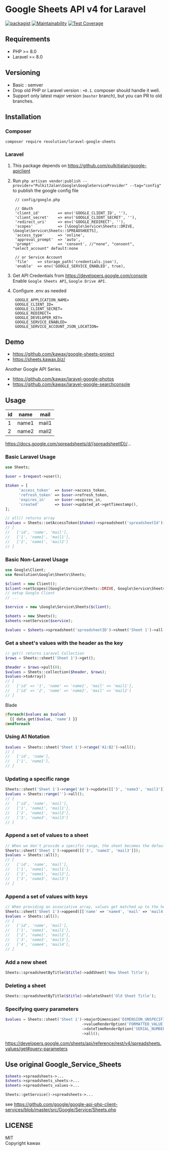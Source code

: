 # Google Sheets API v4 for Laravel

[![packagist](https://badgen.net/packagist/v/revolution/laravel-google-sheets)](https://packagist.org/packages/revolution/laravel-google-sheets)
[![Maintainability](https://api.codeclimate.com/v1/badges/20fdd1ca8f3737c383df/maintainability)](https://codeclimate.com/github/kawax/laravel-google-sheets/maintainability)
[![Test Coverage](https://api.codeclimate.com/v1/badges/20fdd1ca8f3737c383df/test_coverage)](https://codeclimate.com/github/kawax/laravel-google-sheets/test_coverage)

## Requirements
- PHP >= 8.0
- Laravel >= 8.0

## Versioning
- Basic : semver
- Drop old PHP or Laravel version : `+0.1`. composer should handle it well.
- Support only latest major version (`master` branch), but you can PR to old branches.

## Installation

### Composer
```
composer require revolution/laravel-google-sheets
```

### Laravel

1. This package depends on https://github.com/pulkitjalan/google-apiclient

2. Run `php artisan vendor:publish --provider="PulkitJalan\Google\GoogleServiceProvider" --tag="config"` to publish the google config file

        // config/google.php

        // OAuth
        'client_id'        => env('GOOGLE_CLIENT_ID', ''),
        'client_secret'    => env('GOOGLE_CLIENT_SECRET', ''),
        'redirect_uri'     => env('GOOGLE_REDIRECT', ''),
        'scopes'           => [\Google\Service\Sheets::DRIVE, \Google\Service\Sheets::SPREADSHEETS],
        'access_type'      => 'online',
        'approval_prompt'  => 'auto',
        'prompt'           => 'consent', //"none", "consent", "select_account" default:none

        // or Service Account
        'file'    => storage_path('credentials.json'),
        'enable'  => env('GOOGLE_SERVICE_ENABLED', true),

3. Get API Credentials from https://developers.google.com/console  
Enable `Google Sheets API`, `Google Drive API`.

4. Configure .env as needed

        GOOGLE_APPLICATION_NAME=
        GOOGLE_CLIENT_ID=
        GOOGLE_CLIENT_SECRET=
        GOOGLE_REDIRECT=
        GOOGLE_DEVELOPER_KEY=
        GOOGLE_SERVICE_ENABLED=
        GOOGLE_SERVICE_ACCOUNT_JSON_LOCATION=

## Demo
- https://github.com/kawax/google-sheets-project
- https://sheets.kawax.biz/

Another Google API Series.
- https://github.com/kawax/laravel-google-photos
- https://github.com/kawax/laravel-google-searchconsole

## Usage

|id|name|mail|
|---|---|---|
|1|name1|mail1|
|2|name2|mail2|

https://docs.google.com/spreadsheets/d/{spreadsheetID}/...

### Basic Laravel Usage
```php
use Sheets;

$user = $request->user();

$token = [
      'access_token'  => $user->access_token,
      'refresh_token' => $user->refresh_token,
      'expires_in'    => $user->expires_in,
      'created'       => $user->updated_at->getTimestamp(),
];

// all() returns array
$values = Sheets::setAccessToken($token)->spreadsheet('spreadsheetId')->sheet('Sheet 1')->all();
// [
//   ['id', 'name', 'mail'],
//   ['1', 'name1', 'mail1'],
//   ['2', 'name1', 'mail2']
// ]
```

### Basic Non-Laravel Usage
```php
use Google\Client;
use Revolution\Google\Sheets\Sheets;

$client = new Client();
$client->setScopes([Google\Service\Sheets::DRIVE, Google\Service\Sheets::SPREADSHEETS]);
// setup Google Client
// ...

$service = new \Google\Service\Sheets($client);

$sheets = new Sheets();
$sheets->setService($service);

$values = $sheets->spreadsheet('spreadsheetID')->sheet('Sheet 1')->all();
```

### Get a sheet's values with the header as the key
```php
// get() returns Laravel Collection
$rows = Sheets::sheet('Sheet 1')->get();

$header = $rows->pull(0);
$values = Sheets::collection($header, $rows);
$values->toArray()
// [
//   ['id' => '1', 'name' => 'name1', 'mail' => 'mail1'],
//   ['id' => '2', 'name' => 'name2', 'mail' => 'mail2']
// ]
```

Blade
```php
@foreach($values as $value)
  {{ data_get($value, 'name') }}
@endforeach
```

### Using A1 Notation
```php
$values = Sheets::sheet('Sheet 1')->range('A1:B2')->all();
// [
//   ['id', 'name'],
//   ['1', 'name1'],
// ]
```

### Updating a specific range
```php
Sheets::sheet('Sheet 1')->range('A4')->update([['3', 'name3', 'mail3']]);
$values = Sheets::range('')->all();
// [
//   ['id', 'name', 'mail'],
//   ['1', 'name1', 'mail1'],
//   ['2', 'name1', 'mail2'],
//   ['3', 'name3', 'mail3']
// ]
```

### Append a set of values to a sheet
```php
// When we don't provide a specific range, the sheet becomes the default range
Sheets::sheet('Sheet 1')->append([['3', 'name3', 'mail3']]);
$values = Sheets::all();
// [
//   ['id', 'name', 'mail'],
//   ['1', 'name1', 'mail1'],
//   ['2', 'name1', 'mail2'],
//   ['3', 'name3', 'mail3']
// ]
```

### Append a set of values with keys
```php
// When providing an associative array, values get matched up to the headers in the provided sheet
Sheets::sheet('Sheet 1')->append([['name' => 'name4', 'mail' => 'mail4', 'id' => 4]]);
$values = Sheets::all();
// [
//   ['id', 'name', 'mail'],
//   ['1', 'name1', 'mail1'],
//   ['2', 'name1', 'mail2'],
//   ['3', 'name3', 'mail3'],
//   ['4', 'name4', 'mail4'],
// ]
```

### Add a new sheet
```php
Sheets::spreadsheetByTitle($title)->addSheet('New Sheet Title');
```

### Deleting a sheet
```php
Sheets::spreadsheetByTitle($title)->deleteSheet('Old Sheet Title');
```

### Specifying query parameters
```php
$values = Sheets::sheet('Sheet 1')->majorDimension('DIMENSION_UNSPECIFIED')
                                  ->valueRenderOption('FORMATTED_VALUE')
                                  ->dateTimeRenderOption('SERIAL_NUMBER')
                                  ->all();
```
https://developers.google.com/sheets/api/reference/rest/v4/spreadsheets.values/get#query-parameters

## Use original Google_Service_Sheets
```php
$sheets->spreadsheets->...
$sheets->spreadsheets_sheets->...
$sheets->spreadsheets_values->...

Sheets::getService()->spreadsheets->...

```
see https://github.com/google/google-api-php-client-services/blob/master/src/Google/Service/Sheets.php

## LICENSE
MIT  
Copyright kawax
